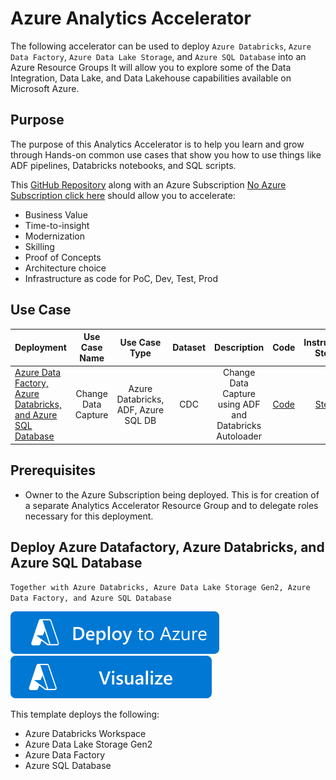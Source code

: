 # Azure Analytics Accelerator

The following accelerator can be used to deploy `Azure Databricks`, `Azure Data Factory`, `Azure Data Lake Storage`, and `Azure SQL Database` into an Azure Resource Groups  It will allow you to explore some of the Data Integration, Data Lake, and Data Lakehouse capabilities available on Microsoft Azure.  

## Purpose

The purpose of this Analytics Accelerator is to help you learn and grow through Hands-on common use cases that show you how to use things like ADF pipelines, Databricks notebooks, and SQL scripts.

This [GitHub Repository](https://github.com/DataSnowman/ChangeDataCapture) along with an Azure Subscription [No Azure Subscription click here](https://azure.microsoft.com/en-us/free/) should allow you to accelerate:

* Business Value
* Time-to-insight
* Modernization
* Skilling
* Proof of Concepts
* Architecture choice
* Infrastructure as code for PoC, Dev, Test, Prod

## Use Case

| Deployment | Use Case Name | Use Case Type | Dataset | Description | Code | Instruction Steps |
| :------------- | :----------: | :----------: | :----------: | :----------: | :----------: | :----------: |
| [Azure Data Factory, Azure Databricks, and Azure SQL Database](https://github.com/DataSnowman/ChangeDataCapture#deploy-an-azure-databricks-workspace) | Change Data Capture | Azure Databricks, ADF, Azure SQL DB | CDC | Change Data Capture using ADF and Databricks Autoloader | [Code](https://github.com/DataSnowman/ChangeDataCapture/tree/main/usecases/cdc/code) | [Steps](https://github.com/DataSnowman/ChangeDataCapture/blob/main/usecases/cdc/steps/usecasesteps.md) |

## Prerequisites

- Owner to the Azure Subscription being deployed. This is for creation of a separate Analytics Accelerator Resource Group and to delegate roles necessary for this deployment.

## Deploy Azure Datafactory, Azure Databricks, and Azure SQL Database

`Together with Azure Databricks, Azure Data Lake Storage Gen2, Azure Data Factory, and Azure SQL Database`

[![Deploy To Azure](https://raw.githubusercontent.com/Azure/azure-quickstart-templates/master/1-CONTRIBUTION-GUIDE/images/deploytoazure.svg?sanitize=true)](https://portal.azure.com/#create/Microsoft.Template/uri/https%3A%2F%2Fraw.githubusercontent.com%2FDataSnowman%2FChangeDataCapture%2Fmain%2Fworkspace%2Fadb-workspace%2Fazuredeploy.json) [![Visualize](https://raw.githubusercontent.com/Azure/azure-quickstart-templates/master/1-CONTRIBUTION-GUIDE/images/visualizebutton.svg?sanitize=true)](http://armviz.io/#/?load=https%3A%2F%2Fraw.githubusercontent.com%2FDataSnowman%2FChangeDataCapture%2Fmain%2Fworkspace%2Fadb-workspace%2Fazuredeploy.json)

This template deploys the following:

- Azure Databricks Workspace
- Azure Data Lake Storage Gen2
- Azure Data Factory
- Azure SQL Database
